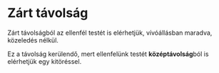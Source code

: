 # Zárt távolság

Zárt távolságból az ellenfél testét is elérhetjük, vívóállásban maradva, közeledés nélkül.

Ez a távolság kerülendő, mert ellenfelünk testét **középtávolság**ból is elérhetjük egy kitöréssel.
